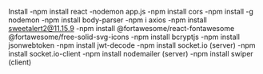 Install
-npm install react
-nodemon app.js
-npm install cors
-npm install -g nodemon
-npm install body-parser
-npm i axios
-npm install sweetalert2@11.15.9
-npm install @fortawesome/react-fontawesome @fortawesome/free-solid-svg-icons
-npm install bcryptjs
-npm install jsonwebtoken
-npm install jwt-decode
-npm install socket.io (server)
-npm install socket.io-client
-npm install nodemailer (server)
-npm install swiper (client)


